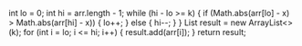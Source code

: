 int lo = 0;
int hi = arr.length - 1;
while (hi - lo >= k) {
if (Math.abs(arr[lo] - x) > Math.abs(arr[hi] - x)) {
lo++;
} else {
hi--;
}
}
List<Integer> result = new ArrayList<>(k);
for (int i = lo; i <= hi; i++) {
result.add(arr[i]);
}
return result;